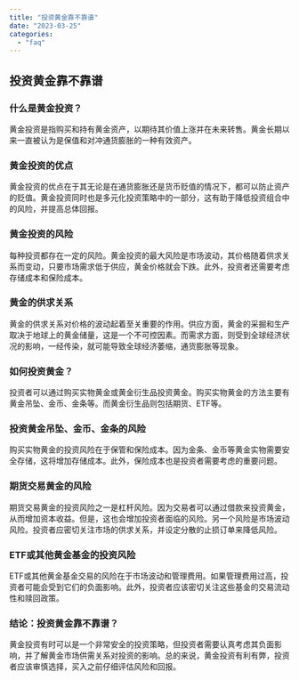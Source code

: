 ```yaml
---
title: "投资黄金靠不靠谱"
date: "2023-03-25"
categories: 
  - "faq"
---
```


## 投资黄金靠不靠谱

### 什么是黄金投资？

黄金投资是指购买和持有黄金资产，以期待其价值上涨并在未来转售。黄金长期以来一直被认为是保值和对冲通货膨胀的一种有效资产。

### 黄金投资的优点

黄金投资的优点在于其无论是在通货膨胀还是货币贬值的情况下，都可以防止资产的贬值。黄金投资同时也是多元化投资策略中的一部分，这有助于降低投资组合中的风险，并提高总体回报。

### 黄金投资的风险

每种投资都存在一定的风险。黄金投资的最大风险是市场波动，其价格随着供求关系而变动，只要市场需求低于供应，黄金价格就会下跌。此外，投资者还需要考虑存储成本和保险成本。

### 黄金的供求关系

黄金的供求关系对价格的波动起着至关重要的作用。供应方面，黄金的采掘和生产取决于地球上的黄金储量，这是一个不可控因素。而需求方面，则受到全球经济状况的影响，一经传染，就可能导致全球经济萎缩，通货膨胀等现象。

### 如何投资黄金？

投资者可以通过购买实物黄金或黄金衍生品投资黄金。购买实物黄金的方法主要有黄金吊坠、金币、金条等。而黄金衍生品则包括期货、ETF等。

### 投资黄金吊坠、金币、金条的风险

购买实物黄金的投资风险在于保管和保险成本。因为金条、金币等黄金实物需要安全存储，这将增加存储成本。此外，保险成本也是投资者需要考虑的重要问题。

### 期货交易黄金的风险

期货交易黄金的投资风险之一是杠杆风险。因为交易者可以通过借款来投资黄金，从而增加资本收益。但是，这也会增加投资者面临的风险。另一个风险是市场波动风险。投资者应密切关注市场的供求关系，并设定分散的止损订单来降低风险。

### ETF或其他黄金基金的投资风险

ETF或其他黄金基金交易的风险在于市场波动和管理费用。如果管理费用过高，投资者可能会受到它们的负面影响。此外，投资者应该密切关注这些基金的交易流动性和赎回政策。

### 结论：投资黄金靠不靠谱？

黄金投资有时可以是一个非常安全的投资策略，但投资者需要认真考虑其负面影响，并了解黄金市场供需关系对投资的影响。总的来说，黄金投资有利有弊，投资者应该审慎选择，买入之前仔细评估风险和回报。
